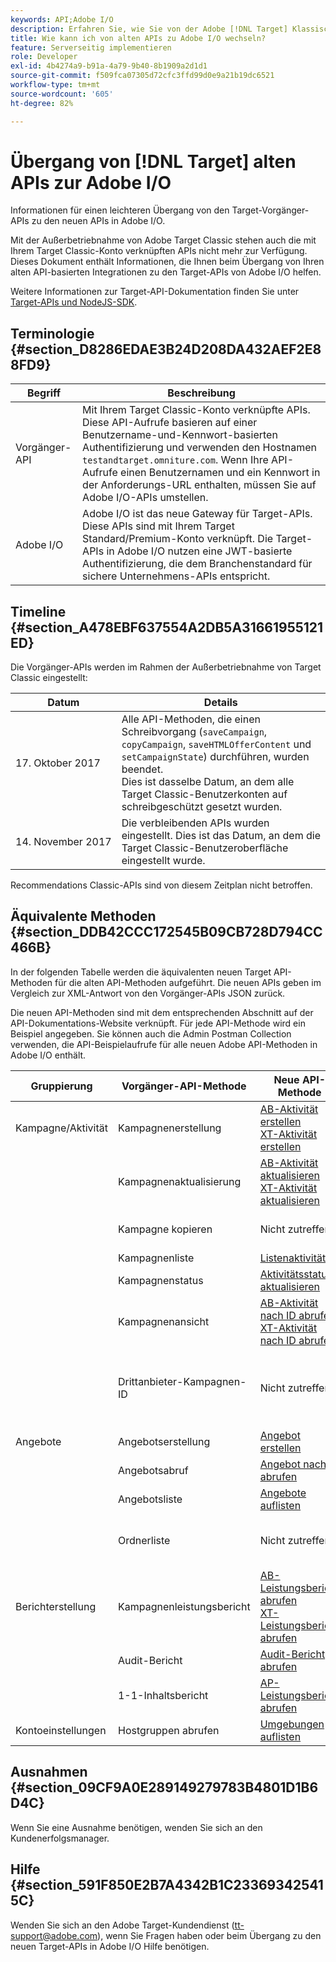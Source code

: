 ```yaml
---
keywords: API;Adobe I/O
description: Erfahren Sie, wie Sie von der Adobe [!DNL Target] Klassische ältere APIs zu den neuen APIs in Adobe I/O wechseln.
title: Wie kann ich von alten APIs zu Adobe I/O wechseln?
feature: Serverseitig implementieren
role: Developer
exl-id: 4b4274a9-b91a-4a79-9b40-8b1909a2d1d1
source-git-commit: f509fca07305d72cfc3ffd99d0e9a21b19dc6521
workflow-type: tm+mt
source-wordcount: '605'
ht-degree: 82%

---
```


# Übergang von [!DNL Target] alten APIs zur Adobe I/O

Informationen für einen leichteren Übergang von den Target-Vorgänger-APIs zu den neuen APIs in Adobe I/O.

Mit der Außerbetriebnahme von Adobe Target Classic stehen auch die mit Ihrem Target Classic-Konto verknüpften APIs nicht mehr zur Verfügung. Dieses Dokument enthält Informationen, die Ihnen beim Übergang von Ihren alten API-basierten Integrationen zu den Target-APIs von Adobe I/O helfen.

Weitere Informationen zur Target-API-Dokumentation finden Sie unter  [Target-APIs und NodeJS-SDK](/help/c-implementing-target/c-api-and-sdk-overview/api-and-sdk-overview.md#concept_5718EC1FF2ED4436935D0BCCD7AA29A6).

## Terminologie   {#section_D8286EDAE3B24D208DA432AEF2E88FD9}

| Begriff | Beschreibung |
|--- |--- |
| Vorgänger-API | Mit Ihrem Target Classic-Konto verknüpfte APIs. Diese API-Aufrufe basieren auf einer Benutzername-und-Kennwort-basierten Authentifizierung und verwenden den Hostnamen `testandtarget.omniture.com`. Wenn Ihre API-Aufrufe einen Benutzernamen und ein Kennwort in der Anforderungs-URL enthalten, müssen Sie auf Adobe I/O-APIs umstellen. |
| Adobe I/O | Adobe I/O ist das neue Gateway für Target-APIs. Diese APIs sind mit Ihrem Target Standard/Premium-Konto verknüpft. Die Target-APIs in Adobe I/O nutzen eine JWT-basierte Authentifizierung, die dem Branchenstandard für sichere Unternehmens-APIs entspricht. |

## Timeline  {#section_A478EBF637554A2DB5A31661955121ED}

Die Vorgänger-APIs werden im Rahmen der Außerbetriebnahme von Target Classic eingestellt:

| Datum | Details |
|--- |--- |
| 17. Oktober 2017 | Alle API-Methoden, die einen Schreibvorgang (`saveCampaign`, `copyCampaign`, `saveHTMLOfferContent` und `setCampaignState`) durchführen, wurden beendet.<br>Dies ist dasselbe Datum, an dem alle Target Classic-Benutzerkonten auf schreibgeschützt gesetzt wurden. |
| 14. November 2017 | Die verbleibenden APIs wurden eingestellt. Dies ist das Datum, an dem die Target Classic-Benutzeroberfläche eingestellt wurde. |

Recommendations Classic-APIs sind von diesem Zeitplan nicht betroffen.

## Äquivalente Methoden  {#section_DDB42CCC172545B09CB728D794CC466B}

In der folgenden Tabelle werden die äquivalenten neuen Target API-Methoden für die alten API-Methoden aufgeführt. Die neuen APIs geben im Vergleich zur XML-Antwort von den Vorgänger-APIs JSON zurück.

Die neuen API-Methoden sind mit dem entsprechenden Abschnitt auf der API-Dokumentations-Website verknüpft. Für jede API-Methode wird ein Beispiel angegeben. Sie können auch die Admin Postman Collection verwenden, die API-Beispielaufrufe für alle neuen Adobe API-Methoden in Adobe I/O enthält.

| Gruppierung | Vorgänger-API-Methode | Neue API-Methode | Hinweise |
|--- |--- |--- |--- |
| Kampagne/Aktivität | Kampagnenerstellung | [AB-Aktivität erstellen](https://developers.adobetarget.com/api/#create-ab-activity)<br>[XT-Aktivität erstellen](https://developers.adobetarget.com/api/#create-xt-activity) | Die neuen APIs enthalten separate Erstellungsmethoden für AB und XT |
|  | Kampagnenaktualisierung | [AB-Aktivität aktualisieren](https://developers.adobetarget.com/api/#update-ab-activity)<br>[XT-Aktivität aktualisieren](https://developers.adobetarget.com/api/#update-xt-activity) |  |
|  | Kampagne kopieren | Nicht zutreffend | APIs zum Erstellen von Aktivitäten verwenden |
|  | Kampagnenliste | [Listenaktivitäten](https://developers.adobetarget.com/api/#list-activities) |  |
|  | Kampagnenstatus | [Aktivitätsstatus aktualisieren](https://developers.adobetarget.com/api/#update-activity-state) |  |
|  | Kampagnenansicht | [AB-Aktivität nach ID abrufen](https://developers.adobetarget.com/api/#get-ab-activity-by-id)<br>[XT-Aktivität nach ID abrufen](https://developers.adobetarget.com/api/#get-xt-activity-by-id) |  |
|  | Drittanbieter-Kampagnen-ID | Nicht zutreffend | Wenn Sie eine thirdpartyID verwenden, können die relevanten Aktivitätsmethoden verwendet werden |
| Angebote | Angebotserstellung | [Angebot erstellen](https://developers.adobetarget.com/api/#create-offer) |  |
|  | Angebotsabruf | [Angebot nach ID abrufen](https://developers.adobetarget.com/api/#get-offer-by-id) |  |
|  | Angebotsliste | [Angebote auflisten](https://developers.adobetarget.com/api/#list-offers) |  |
|  | Ordnerliste | Nicht zutreffend | Ordner werden in Target Standard/Premium nicht unterstützt |
| Berichterstellung | Kampagnenleistungsbericht | [AB-Leistungsbericht abrufen](https://developers.adobetarget.com/api/#get-ab-performance-report)<br>[XT-Leistungsbericht abrufen](https://developers.adobetarget.com/api/#get-xt-performance-report) |  |
|  | Audit-Bericht | [Audit-Bericht abrufen](https://developers.adobetarget.com/api/#get-audit-report) |  |
|  | 1-1-Inhaltsbericht | [AP-Leistungsbericht abrufen](https://developers.adobetarget.com/api/#get-ap-activity-performance-report) |  |
| Kontoeinstellungen | Hostgruppen abrufen | [Umgebungen auflisten](https://developers.adobetarget.com/api/#list-environments) |  |

## Ausnahmen {#section_09CF9A0E289149279783B4801D1B6D4C}

Wenn Sie eine Ausnahme benötigen, wenden Sie sich an den Kundenerfolgsmanager.

## Hilfe  {#section_591F850E2B7A4342B1C233693425415C}

Wenden Sie sich an den Adobe Target-Kundendienst (tt-support@adobe.com), wenn Sie Fragen haben oder beim Übergang zu den neuen Target-APIs in Adobe I/O Hilfe benötigen.
